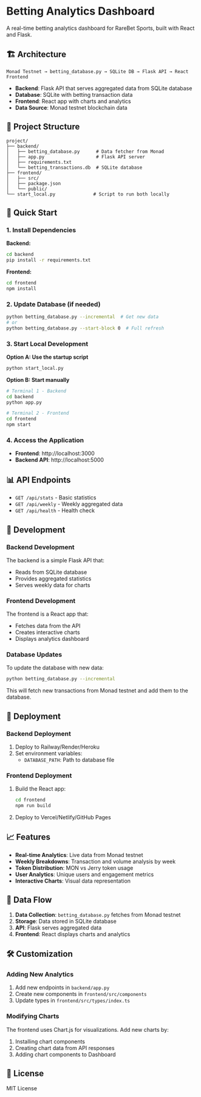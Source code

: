 # Betting Analytics Dashboard

A real-time betting analytics dashboard for RareBet Sports, built with React and Flask.

## 🏗️ Architecture

```
Monad Testnet → betting_database.py → SQLite DB → Flask API → React Frontend
```

- **Backend**: Flask API that serves aggregated data from SQLite database
- **Database**: SQLite with betting transaction data
- **Frontend**: React app with charts and analytics
- **Data Source**: Monad testnet blockchain data

## 📁 Project Structure

```
project/
├── backend/
│   ├── betting_database.py      # Data fetcher from Monad
│   ├── app.py                   # Flask API server
│   ├── requirements.txt
│   └── betting_transactions.db  # SQLite database
├── frontend/
│   ├── src/
│   ├── package.json
│   └── public/
└── start_local.py              # Script to run both locally
```

## 🚀 Quick Start

### 1. Install Dependencies

**Backend:**
```bash
cd backend
pip install -r requirements.txt
```

**Frontend:**
```bash
cd frontend
npm install
```

### 2. Update Database (if needed)

```bash
python betting_database.py --incremental  # Get new data
# or
python betting_database.py --start-block 0  # Full refresh
```

### 3. Start Local Development

**Option A: Use the startup script**
```bash
python start_local.py
```

**Option B: Start manually**
```bash
# Terminal 1 - Backend
cd backend
python app.py

# Terminal 2 - Frontend
cd frontend
npm start
```

### 4. Access the Application

- **Frontend**: http://localhost:3000
- **Backend API**: http://localhost:5000

## 📊 API Endpoints

- `GET /api/stats` - Basic statistics
- `GET /api/weekly` - Weekly aggregated data
- `GET /api/health` - Health check

## 🔧 Development

### Backend Development

The backend is a simple Flask API that:
- Reads from SQLite database
- Provides aggregated statistics
- Serves weekly data for charts

### Frontend Development

The frontend is a React app that:
- Fetches data from the API
- Creates interactive charts
- Displays analytics dashboard

### Database Updates

To update the database with new data:

```bash
python betting_database.py --incremental
```

This will fetch new transactions from Monad testnet and add them to the database.

## 🚀 Deployment

### Backend Deployment

1. Deploy to Railway/Render/Heroku
2. Set environment variables:
   - `DATABASE_PATH`: Path to database file

### Frontend Deployment

1. Build the React app:
   ```bash
   cd frontend
   npm run build
   ```

2. Deploy to Vercel/Netlify/GitHub Pages

## 📈 Features

- **Real-time Analytics**: Live data from Monad testnet
- **Weekly Breakdowns**: Transaction and volume analysis by week
- **Token Distribution**: MON vs Jerry token usage
- **User Analytics**: Unique users and engagement metrics
- **Interactive Charts**: Visual data representation

## 🔄 Data Flow

1. **Data Collection**: `betting_database.py` fetches from Monad testnet
2. **Storage**: Data stored in SQLite database
3. **API**: Flask serves aggregated data
4. **Frontend**: React displays charts and analytics

## 🛠️ Customization

### Adding New Analytics

1. Add new endpoints in `backend/app.py`
2. Create new components in `frontend/src/components`
3. Update types in `frontend/src/types/index.ts`

### Modifying Charts

The frontend uses Chart.js for visualizations. Add new charts by:
1. Installing chart components
2. Creating chart data from API responses
3. Adding chart components to Dashboard

## 📝 License

MIT License
